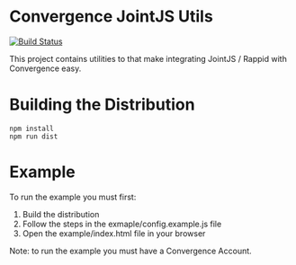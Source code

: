 # Convergence JointJS Utils
[![Build Status](https://travis-ci.org/convergencelabs/jointjs-utils.svg?branch=master)](https://travis-ci.org/convergencelabs/jointjs-utils)

This project contains utilities to that make integrating JointJS / Rappid with Convergence easy.

# Building the Distribution

```
npm install
npm run dist
```

# Example
To run the example you must first:

1. Build the distribution
2. Follow the steps in the exmaple/config.example.js file
3. Open the example/index.html file in your browser


Note: to run the example you must have a Convergence Account.
